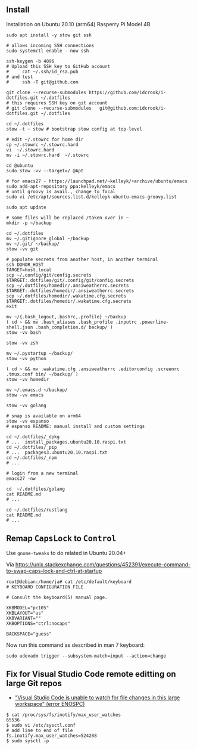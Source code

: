 Install
-------

Installation on Ubuntu 20.10 (arm64) Rasperry Pi Model 4B

```shell
sudo apt install -y stow git ssh

# allows incoming SSH connections
sudo systemctl enable --now ssh

ssh-keygen -b 4096
# Upload this SSH key to GitHub account
#     cat ~/.ssh/id_rsa.pub
# and test
#     ssh -T git@github.com

git clone --recurse-submodules https://github.com/idcrook/i-dotfiles.git ~/.dotfiles
# this requires SSH key on git account
# git clone --recurse-submodules   git@github.com:idcrook/i-dotfiles.git ~/.dotfiles

cd ~/.dotfiles
stow -t ~ stow # bootstrap stow config at top-level

# edit ~/.stowrc for home dir
cp ~/.stowrc ~/.stowrc.hard
vi  ~/.stowrc.hard
mv -i ~/.stowrc.hard  ~/.stowrc

cd @ubuntu
sudo stow -vv --target=/ @Apt

# for emacs27 - https://launchpad.net/~kelleyk/+archive/ubuntu/emacs
sudo add-apt-repository ppa:kelleyk/emacs
# until groovy is avail., change to focal
sudo vi /etc/apt/sources.list.d/kelleyk-ubuntu-emacs-groovy.list

sudo apt update

# some files will be replaced /taken over in ~
mkdir -p ~/backup

cd ~/.dotfiles
mv ~/.gitignore_global ~/backup
mv ~/.git/ ~/backup/
stow -vv git

# populate secrets from another host, in another terminal
ssh DONOR_HOST
TARGET=host.local
scp ~/.config/git/config.secrets  $TARGET:.dotfiles/git/.config/git/config.secrets
scp ~/.dotfiles/homedir/.ansiweatherrc.secrets  $TARGET:.dotfiles/homedir/.ansiweatherrc.secrets
scp ~/.dotfiles/homedir/.wakatime.cfg.secrets $TARGET:.dotfiles/homedir/.wakatime.cfg.secrets
exit

mv ~/{.bash_logout,.bashrc,.profile} ~/backup
( cd ~ && mv .bash_aliases .bash_profile .inputrc .powerline-shell.json .bash_completion.d/ backup/ )
stow -vv bash

stow -vv zsh

mv ~/.pystartup ~/backup/
stow -vv python

( cd ~ && mv .wakatime.cfg .ansiweatherrc .editorconfig .screenrc .tmux.conf bin/ ~/backup/ )
stow -vv homedir

mv ~/.emacs.d ~/backup/
stow -vv emacs

stow -vv golang

# snap is available on arm64
stow -vv espanso
# espanso README: manual install and custom settings

cd ~/.dotfiles/_dpkg
# ...  install_packages.ubuntu20.10.raspi.txt
cd ~/.dotfiles/_pip
# ...  packages3.ubuntu20.10.raspi.txt
cd ~/.dotfiles/_npm
# ...

# login from a new terminal
emacs27 -nw

cd  ~/.dotfiles/golang
cat README.md
# ...

cd ~/.dotfiles/rustlang
cat README.md
# ...
```

Remap <kbd>CapsLock</kbd> to <kbd>Control</kbd>
-----------------------------------------------

Use `gnome-tweaks` to do related in Ubuntu 20.04+

Via https://unix.stackexchange.com/questions/452391/execute-command-to-swap-caps-lock-and-ctrl-at-startup

```
root@debian:/home/ja# cat /etc/default/keyboard
# KEYBOARD CONFIGURATION FILE

# Consult the keyboard(5) manual page.

XKBMODEL="pc105"
XKBLAYOUT="us"
XKBVARIANT=""
XKBOPTIONS="ctrl:nocaps"

BACKSPACE="guess"
```

Now run this command as described in man 7 keyboard:

```
sudo udevadm trigger --subsystem-match=input --action=change
```

Fix for Visual Studio Code remote editting on large Git repos
-------------------------------------------------------------

-	["Visual Studio Code is unable to watch for file changes in this large workspace" (error ENOSPC)](https://code.visualstudio.com/docs/setup/linux#_visual-studio-code-is-unable-to-watch-for-file-changes-in-this-large-workspace-error-enospc)

```console
$ cat /proc/sys/fs/inotify/max_user_watches
65536
$ sudo vi /etc/sysctl.conf
# add line to end of file
fs.inotify.max_user_watches=524288
$ sudo sysctl -p
```

